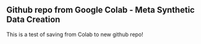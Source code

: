 ## Github repo from Google Colab  - Meta Synthetic Data Creation
This is a test of saving from Colab to new github repo!
